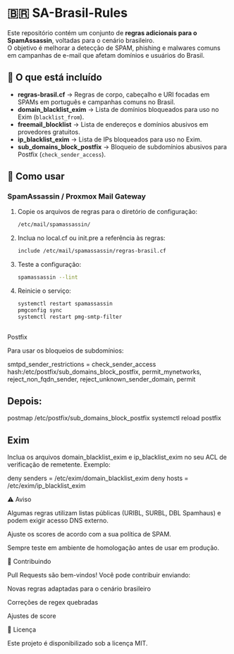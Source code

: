 # 🇧🇷 SA-Brasil-Rules

Este repositório contém um conjunto de **regras adicionais para o SpamAssassin**, voltadas para o cenário brasileiro.  
O objetivo é melhorar a detecção de SPAM, phishing e malwares comuns em campanhas de e-mail que afetam domínios e usuários do Brasil.

## 📌 O que está incluído

- **regras-brasil.cf** → Regras de corpo, cabeçalho e URI focadas em SPAMs em português e campanhas comuns no Brasil.  
- **domain_blacklist_exim** → Lista de domínios bloqueados para uso no Exim (`blacklist_from`).  
- **freemail_blocklist** → Lista de endereços e domínios abusivos em provedores gratuitos.  
- **ip_blacklist_exim** → Lista de IPs bloqueados para uso no Exim.  
- **sub_domains_block_postfix** → Bloqueio de subdomínios abusivos para Postfix (`check_sender_access`).  

## 🚀 Como usar

### SpamAssassin / Proxmox Mail Gateway
1. Copie os arquivos de regras para o diretório de configuração:
   ```bash
   /etc/mail/spamassassin/
   
2. Inclua no local.cf ou init.pre a referência às regras:
   ```bash
   include /etc/mail/spamassassin/regras-brasil.cf
   
3. Teste a configuração:
   ```bash
   spamassassin --lint

4. Reinicie o serviço:
   ```bash
   systemctl restart spamassassin
   pmgconfig sync
   systemctl restart pmg-smtp-filter
 


Postfix

Para usar os bloqueios de subdomínios:

smtpd_sender_restrictions =
    check_sender_access hash:/etc/postfix/sub_domains_block_postfix,
    permit_mynetworks,
    reject_non_fqdn_sender,
    reject_unknown_sender_domain,
    permit


## Depois:

postmap /etc/postfix/sub_domains_block_postfix
systemctl reload postfix

## Exim

Inclua os arquivos domain_blacklist_exim e ip_blacklist_exim no seu ACL de verificação de remetente.
Exemplo:

deny senders = /etc/exim/domain_blacklist_exim
deny hosts   = /etc/exim/ip_blacklist_exim

⚠️ Aviso

Algumas regras utilizam listas públicas (URIBL, SURBL, DBL Spamhaus) e podem exigir acesso DNS externo.

Ajuste os scores de acordo com a sua política de SPAM.

Sempre teste em ambiente de homologação antes de usar em produção.

🤝 Contribuindo

Pull Requests são bem-vindos!
Você pode contribuir enviando:

Novas regras adaptadas para o cenário brasileiro

Correções de regex quebradas

Ajustes de score

📄 Licença

Este projeto é disponibilizado sob a licença MIT.

